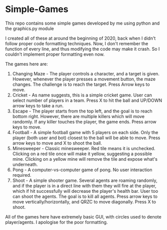 # Simple-Games
This repo contains some simple games developed by me using python and the graphics.py module

I created all of these at around the beginning of 2020, back when I didn't follow proper code formatting techniques. Now, I don't remember the function of every line, and thus modifying the code may make it crash. So I couldn't implement proper formatting even now.

The games here are:

1. Changing Maze - The player controls a character, and a target is given. However, whenever the player presses a movement button, the maze changes. The challenge is to reach the target. Press Arrow keys to move.
2. Cricket - As name suggests, this is a simple cricket game. User can select number of players in a team. Press X to hit the ball and UP/DOWN arrow keys to take a run.
3. Escape - The player starts from the top left, and the goal is to reach bottom right. However, there are multiple killers which will move randomly. If any killer touches the player, the game ends. Press arrow keys to move.
4. Football - A simple football game with 5 players on each side. Only the player (both user and bot) closest to the ball will be able to move. Press arrow keys to move and X to shoot the ball.
5. Minesweeper - Classic minesweeper. Red tile means it is unchecked. Clicking on a red tile once will make it yellow, suggesting a possible mine. Clicking on a yellow mine will remove the tile and expose what's underneath.
6. Pong - A computer-vs-computer game of pong. No user interaction required.
7. Shoot - A simple shooter game. Several agents are roaming randomly, and if the player is in a direct line with them they will fire at the player, which if hit successfully will decrease the player's health bar. User too can shoot the agents. The goal is to kill all agents. Press arrow keys to move vertically/horizontally, and QRZC to move diagonally. Press X to shoot.

All of the games here have extremely basic GUI, with circles used to denote player/agents. I apologise for the poor formatting.
